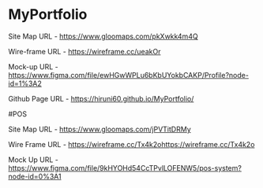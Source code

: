 # MyPortfolio

Site Map URL - https://www.gloomaps.com/pkXwkk4m4Q

Wire-frame URL - https://wireframe.cc/ueakOr

Mock-up URL - https://www.figma.com/file/ewHGwWPLu6bKbUYokbCAKP/Profile?node-id=1%3A2

Github Page URL - https://hiruni60.github.io/MyPortfolio/



#POS

Site Map URL - https://www.gloomaps.com/jPVTitDRMy

Wire Frame URL - https://wireframe.cc/Tx4k2ohttps://wireframe.cc/Tx4k2o

Mock Up URL - https://www.figma.com/file/9kHYOHd54CcTPvlLOFENW5/pos-system?node-id=0%3A1




